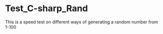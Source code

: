 # Test_C-sharp_Rand
 This is a speed test on different ways of generating a random number from 1-100
